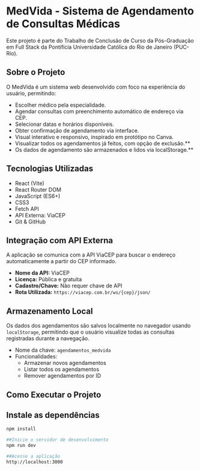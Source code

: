 # MedVida - Sistema de Agendamento de Consultas Médicas

Este projeto é parte do Trabalho de Conclusão de Curso da Pós-Graduação em Full Stack da Pontifícia Universidade Católica do Rio de Janeiro (PUC-Rio).

## Sobre o Projeto

O MedVida é um sistema web desenvolvido com foco na experiência do usuário, permitindo:

- Escolher médico pela especialidade.
- Agendar consultas com preenchimento automático de endereço via CEP.
- Selecionar datas e horários disponíveis.
- Obter confirmação de agendamento via interface.
- Visual interativo e responsivo, inspirado em protótipo no Canva.
- Visualizar todos os agendamentos já feitos, com opção de exclusão.**
- Os dados de agendamento são armazenados e lidos via localStorage.**

## Tecnologias Utilizadas

- React (Vite)
- React Router DOM
- JavaScript (ES6+)
- CSS3
- Fetch API
- API Externa: ViaCEP
- Git & GitHub

## Integração com API Externa

A aplicação se comunica com a API ViaCEP para buscar o endereço automaticamente a partir do CEP informado.

- **Nome da API:** ViaCEP  
- **Licença:** Pública e gratuita  
- **Cadastro/Chave:** Não requer chave de API  
- **Rota Utilizada:** `https://viacep.com.br/ws/{cep}/json/`

## Armazenamento Local

Os dados dos agendamentos são salvos localmente no navegador usando `localStorage`, permitindo que o usuário visualize todas as consultas registradas durante a navegação.

- Nome da chave: `agendamentos_medvida`
- Funcionalidades:
  - Armazenar novos agendamentos
  - Listar todos os agendamentos
  - Remover agendamentos por ID

## Como Executar o Projeto

## Instale as dependências
```bash
npm install

##Inicie o servidor de desenvolvimento
npm run dev

##Acesse a aplicação
http://localhost:3000